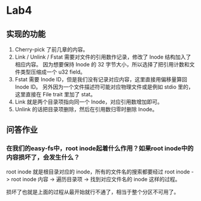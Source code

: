 # Lab4

## 实现的功能

1. Cherry-pick 了前几章的内容。
2. Link / Unlink / Fstat 需要对文件的引用数作记录，修改了 Inode 结构加入了相应内容。
   因为想要保持 Inode 的 32 字节大小，所以选择了把引用计数和文件类型压缩成一个 u32 field。
3. Fstat 需要 Inode ID，但是我们没有记录对应内容，这里直接用偏移量算回 Inode ID。
   另外因为一个文件描述符可能对应物理文件或是例如 stdio 里的，这里直接在 File trait 里加了 stat。
4. Link 就是两个目录项指向同一个 Inode，对应引用数增加即可。
5. Unlink 的话把目录项删除，然后在引用数归零时删除 Inode。

## 问答作业

### 在我们的easy-fs中，root inode起着什么作用？如果root inode中的内容损坏了，会发生什么？

root inode 就是根目录对应的 inode，所有的文件名的搜索都要经过 root inode -> root inode 内容 -> 遍历目录项 -> 找到对应文件名的 inode 这样的过程。

损坏了也就是上面的过程从最开始就行不通了，相当于整个分区不可用了。
